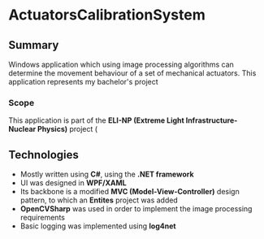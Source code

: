 # ActuatorsCalibrationSystem

## Summary

 Windows application which using image processing algorithms can determine the movement behaviour of a set of mechanical actuators. This application represents my bachelor's project
 
### Scope
This application is part of the **ELI-NP (Extreme Light Infrastructure-Nuclear Physics)** project (

## Technologies

- Mostly written using **C#**, using the **.NET framework**
- UI was designed in **WPF/XAML**
- Its backbone is a modified **MVC (Model-View-Controller)** design pattern, to which an **Entites** project was added
- **OpenCVSharp** was used in order to implement the image processing requirements
- Basic logging was implemented using **log4net**

<!--stackedit_data:
eyJoaXN0b3J5IjpbLTg1MDQxNDI4NF19
-->